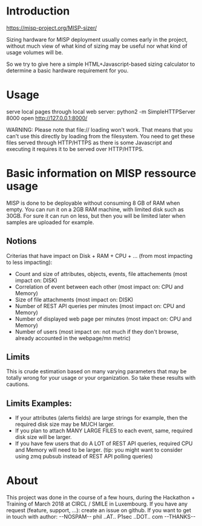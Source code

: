 # Introduction

https://misp-project.org/MISP-sizer/

Sizing hardware for MISP deployment usually comes early in the project, without much view of what kind of sizing may be useful nor what kind of usage volumes will be.

So we try to give here a simple HTML+Javascript-based sizing calculator to determine a basic hardware requirement for you.

# Usage

serve local pages through local web server:
python2 -m SimpleHTTPServer 8000
open http://127.0.0.1:8000/

WARNING: Please note that file:// loading won't work.
That means that you can't use this directly by loading from the filesystem.
You need to get these files served through HTTP/HTTPS as there is some Javascript and executing it requires it to be served over HTTP/HTTPS.

# Basic information on MISP ressource usage

MISP is done to be deployable without consuming 8 GB of RAM when empty. 
You can run it on a 2GB RAM machine, with limited disk such as 30GB.
For sure it can run on less, but then you will be limited later when samples are uploaded for example.

## Notions

Criterias that have impact on Disk + RAM + CPU + ... (from most impacting to less impacting):
* Count and size of attributes, objects, events, file attachements (most impact on: DISK)
* Correlation of event between each other (most impact on: CPU and Memory)
* Size of file attachments (most impact on: DISK)
* Number of REST API queries per minutes (most impact on: CPU and Memory)
* Number of displayed web page per minutes (most impact on: CPU and Memory)
* Number of users (most impact on: not much if they don't browse, already accounted in the webpage/mn metric)

## Limits

This is crude estimation based on many varying parameters that may be totally wrong for your usage or your organization.
So take these results with cautions.

## Limits Examples:

* If your attributes (alerts fields) are large strings for example, then the required disk size may be MUCH larger.
* If you plan to attach MANY LARGE FILES to each event, same, required disk size will be larger.
* If you have few users that do A LOT of REST API queries, required CPU and Memory will need to be larger. (tip: you might want to consider using zmq pubsub instead of REST API polling queries)

# About

This project was done in the course of a few hours, during the Hackathon + Training of March 2018 at CIRCL / SMILE in Luxembourg.
If you have any request (feature, support, ...): create an issue on github.
If you want to get in touch with author: --NOSPAM-- phil ..AT.. P1sec ..DOT.. com --THANKS--

